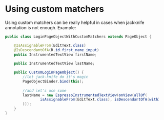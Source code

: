 # Using custom matchers
Using custom matchers can be really helpful in cases when jackknife annotation is not enough.
Example:
```java
public class LoginPageObjectWithCustomMatchers extends PageObject {

    @IsAssignableFrom(EditText.class)
    @IsDescendantOfA(R.id.first_name_input)
    public InstrumentedTextView firstName;
    
    public InstrumentedTextView lastName;

    public CustomLoginPageObject() {
        //let jack-knife do it's magic
        PageObjectBinder.bind(this);
        
        //and let's use some 
        lastName = new EspressoInstrumentedTextView(onView(allOf(
                isAssignableFrom(EditText.class), isDescendantOfA(withId(R.id.last_name_input))
        )));
    }
}
```